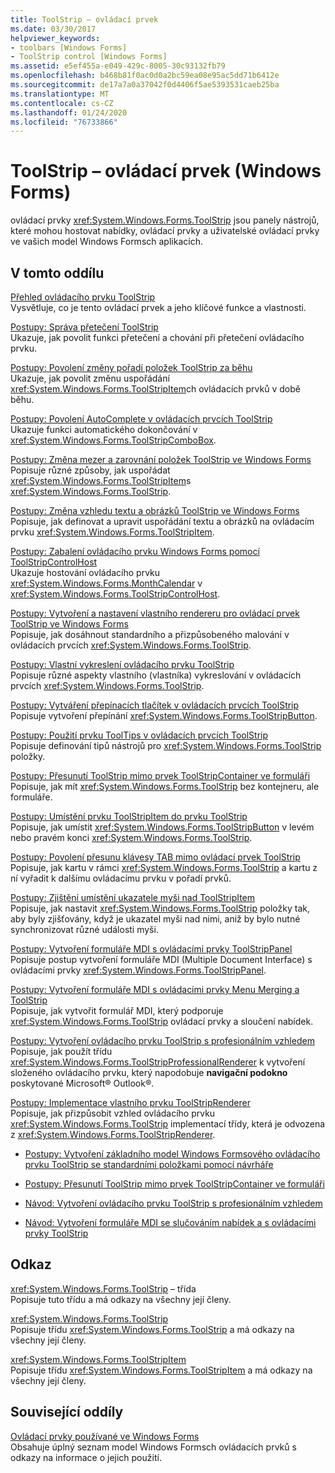 ```yaml
---
title: ToolStrip – ovládací prvek
ms.date: 03/30/2017
helpviewer_keywords:
- toolbars [Windows Forms]
- ToolStrip control [Windows Forms]
ms.assetid: e5ef455a-e049-429c-8005-30c93132fb79
ms.openlocfilehash: b468b81f0ac0d0a2bc59ea08e95ac5dd71b6412e
ms.sourcegitcommit: de17a7a0a37042f0d4406f5ae5393531caeb25ba
ms.translationtype: MT
ms.contentlocale: cs-CZ
ms.lasthandoff: 01/24/2020
ms.locfileid: "76733866"
---
```

# <a name="toolstrip-control-windows-forms"></a>ToolStrip – ovládací prvek (Windows Forms)
ovládací prvky <xref:System.Windows.Forms.ToolStrip> jsou panely nástrojů, které mohou hostovat nabídky, ovládací prvky a uživatelské ovládací prvky ve vašich model Windows Formsch aplikacích.  
  
## <a name="in-this-section"></a>V tomto oddílu  
 [Přehled ovládacího prvku ToolStrip](toolstrip-control-overview-windows-forms.md)  
 Vysvětluje, co je tento ovládací prvek a jeho klíčové funkce a vlastnosti.  
  
 [Postupy: Správa přetečení ToolStrip](how-to-manage-toolstrip-overflow-in-windows-forms.md)  
 Ukazuje, jak povolit funkci přetečení a chování při přetečení ovládacího prvku.  
  
 [Postupy: Povolení změny pořadí položek ToolStrip za běhu](how-to-enable-reordering-of-toolstrip-items-at-run-time-in-windows-forms.md)  
 Ukazuje, jak povolit změnu uspořádání <xref:System.Windows.Forms.ToolStripItem>ch ovládacích prvků v době běhu.  
  
 [Postupy: Povolení AutoComplete v ovládacích prvcích ToolStrip](how-to-enable-autocomplete-in-toolstrip-controls-in-windows-forms.md)  
 Ukazuje funkci automatického dokončování v <xref:System.Windows.Forms.ToolStripComboBox>.  
  
 [Postupy: Změna mezer a zarovnání položek ToolStrip ve Windows Forms](how-to-change-the-spacing-and-alignment-of-toolstrip-items-in-windows-forms.md)  
 Popisuje různé způsoby, jak uspořádat <xref:System.Windows.Forms.ToolStripItem>s <xref:System.Windows.Forms.ToolStrip>.  
  
 [Postupy: Změna vzhledu textu a obrázků ToolStrip ve Windows Forms](how-to-change-the-appearance-of-toolstrip-text-and-images-in-windows-forms.md)  
 Popisuje, jak definovat a upravit uspořádání textu a obrázků na ovládacím prvku <xref:System.Windows.Forms.ToolStripItem>.  
  
 [Postupy: Zabalení ovládacího prvku Windows Forms pomocí ToolStripControlHost](how-to-wrap-a-windows-forms-control-with-toolstripcontrolhost.md)  
 Ukazuje hostování ovládacího prvku <xref:System.Windows.Forms.MonthCalendar> v <xref:System.Windows.Forms.ToolStripControlHost>.  
  
 [Postupy: Vytvoření a nastavení vlastního rendereru pro ovládací prvek ToolStrip ve Windows Forms](create-and-set-a-custom-renderer-for-the-toolstrip-control-in-wf.md)  
 Popisuje, jak dosáhnout standardního a přizpůsobeného malování v ovládacích prvcích <xref:System.Windows.Forms.ToolStrip>.  
  
 [Postupy: Vlastní vykreslení ovládacího prvku ToolStrip](how-to-custom-draw-a-toolstrip-control.md)  
 Popisuje různé aspekty vlastního (vlastníka) vykreslování v ovládacích prvcích <xref:System.Windows.Forms.ToolStrip>.  
  
 [Postupy: Vytváření přepínacích tlačítek v ovládacích prvcích ToolStrip](how-to-create-toggle-buttons-in-toolstrip-controls.md)  
 Popisuje vytvoření přepínání <xref:System.Windows.Forms.ToolStripButton>.  
  
 [Postupy: Použití prvku ToolTips v ovládacích prvcích ToolStrip](how-to-use-tooltips-in-toolstrip-controls.md)  
 Popisuje definování tipů nástrojů pro <xref:System.Windows.Forms.ToolStrip> položky.  
  
 [Postupy: Přesunutí ToolStrip mimo prvek ToolStripContainer ve formuláři](how-to-move-a-toolstrip-out-of-a-toolstripcontainer-onto-a-form.md)  
 Popisuje, jak mít <xref:System.Windows.Forms.ToolStrip> bez kontejneru, ale formuláře.  
  
 [Postupy: Umístění prvku ToolStripItem do prvku ToolStrip](how-to-position-a-toolstripitem-on-a-toolstrip.md)  
 Popisuje, jak umístit <xref:System.Windows.Forms.ToolStripButton> v levém nebo pravém konci <xref:System.Windows.Forms.ToolStrip>.  
  
 [Postupy: Povolení přesunu klávesy TAB mimo ovládací prvek ToolStrip](how-to-enable-the-tab-key-to-move-out-of-a-toolstrip-control.md)  
 Popisuje, jak kartu v rámci <xref:System.Windows.Forms.ToolStrip> a kartu z ní vyřadit k dalšímu ovládacímu prvku v pořadí prvků.  
  
 [Postupy: Zjištění umístění ukazatele myši nad ToolStripItem](how-to-detect-when-the-mouse-pointer-is-over-a-toolstripitem.md)  
 Popisuje, jak nastavit <xref:System.Windows.Forms.ToolStrip> položky tak, aby byly zjišťovány, když je ukazatel myši nad nimi, aniž by bylo nutné synchronizovat různé události myši.  
  
 [Postupy: Vytvoření formuláře MDI s ovládacími prvky ToolStripPanel](how-to-create-an-mdi-form-with-toolstrippanel-controls.md)  
 Popisuje postup vytvoření formuláře MDI (Multiple Document Interface) s ovládacími prvky <xref:System.Windows.Forms.ToolStripPanel>.  
  
 [Postupy: Vytvoření formuláře MDI s ovládacími prvky Menu Merging a ToolStrip](how-to-create-an-mdi-form-with-menu-merging-and-toolstrip-controls.md)  
 Popisuje, jak vytvořit formulář MDI, který podporuje <xref:System.Windows.Forms.ToolStrip> ovládací prvky a sloučení nabídek.  
  
 [Postupy: Vytvoření ovládacího prvku ToolStrip s profesionálním vzhledem](how-to-create-a-professionally-styled-toolstrip-control.md)  
 Popisuje, jak použít třídu <xref:System.Windows.Forms.ToolStripProfessionalRenderer> k vytvoření složeného ovládacího prvku, který napodobuje **navigační podokno** poskytované Microsoft® Outlook®.  
  
 [Postupy: Implementace vlastního prvku ToolStripRenderer](how-to-implement-a-custom-toolstriprenderer.md)  
 Popisuje, jak přizpůsobit vzhled ovládacího prvku <xref:System.Windows.Forms.ToolStrip> implementací třídy, která je odvozena z <xref:System.Windows.Forms.ToolStripRenderer>.  
  
- [Postupy: Vytvoření základního model Windows Formsového ovládacího prvku ToolStrip se standardními položkami pomocí návrháře](create-a-basic-wf-toolstrip-with-standard-items-using-the-designer.md)  
  
- [Postupy: Přesunutí ToolStrip mimo prvek ToolStripContainer ve formuláři](how-to-move-a-toolstrip-out-of-a-toolstripcontainer-onto-a-form.md)  
  
- [Návod: Vytvoření ovládacího prvku ToolStrip s profesionálním vzhledem](walkthrough-creating-a-professionally-styled-toolstrip-control.md)  
  
- [Návod: Vytvoření formuláře MDI se slučováním nabídek a s ovládacími prvky ToolStrip](walkthrough-creating-an-mdi-form-with-menu-merging-and-toolstrip-controls.md)  
  
## <a name="reference"></a>Odkaz  
 <xref:System.Windows.Forms.ToolStrip> – třída  
 Popisuje tuto třídu a má odkazy na všechny její členy.  
  
 <xref:System.Windows.Forms.ToolStrip>  
 Popisuje třídu <xref:System.Windows.Forms.ToolStrip> a má odkazy na všechny její členy.  
  
 <xref:System.Windows.Forms.ToolStripItem>  
 Popisuje třídu <xref:System.Windows.Forms.ToolStripItem> a má odkazy na všechny její členy.  
  
## <a name="related-sections"></a>Související oddíly  
 [Ovládací prvky používané ve Windows Forms](controls-to-use-on-windows-forms.md)  
 Obsahuje úplný seznam model Windows Formsch ovládacích prvků s odkazy na informace o jejich použití.
